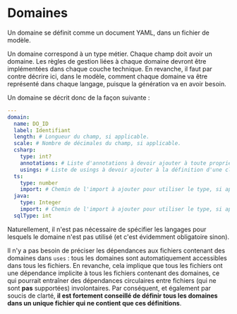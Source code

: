 # Domaines

Un domaine se définit comme un document YAML, dans un fichier de modèle.

Un domaine correspond à un type métier. Chaque champ doit avoir un domaine. Les règles de gestion liées à chaque domaine devront être implémentées dans chaque couche technique. En revanche, il faut par contre décrire ici, dans le modèle, comment chaque domaine va être représenté dans chaque langage, puisque la génération va en avoir besoin.

Un domaine se décrit donc de la façon suivante :

```yaml
---
domain:
  name: DO_ID
  label: Identifiant
  length: # Longueur du champ, si applicable.
  scale: # Nombre de décimales du champ, si applicable.
  csharp:
    type: int?
    annotations: # Liste d'annotations à devoir ajouter à toute propriété de ce domaine, si applicable.
    usings: # Liste de usings à devoir ajouter à la définition d'une classe qui utilise ce domaine, si applicable.
  ts:
    type: number
    import: # Chemin de l'import à ajouter pour utiliser le type, si applicable.
  java:
    type: Integer
    import: # Chemin de l'import à ajouter pour utiliser le type, si applicable.
  sqlType: int
```

Naturellement, il n'est pas nécessaire de spécifier les langages pour lesquels le domaine n'est pas utilisé (et c'est évidemment obligatoire sinon).

Il n'y a pas besoin de préciser les dépendances aux fichiers contenant des domaines dans `uses` : tous les domaines sont automatiquement accessibles dans tous les fichiers. En revanche, cela implique que tous les fichiers ont une dépendance implicite à tous les fichiers contenant des domaines, ce qui pourrait entraîner des dépendances circulaires entre fichiers (qui ne sont **pas** supportées) involontaires. Par conséquent, et également par soucis de clarté, **il est fortement conseillé de définir tous les domaines dans un unique fichier qui ne contient que ces définitions**.

